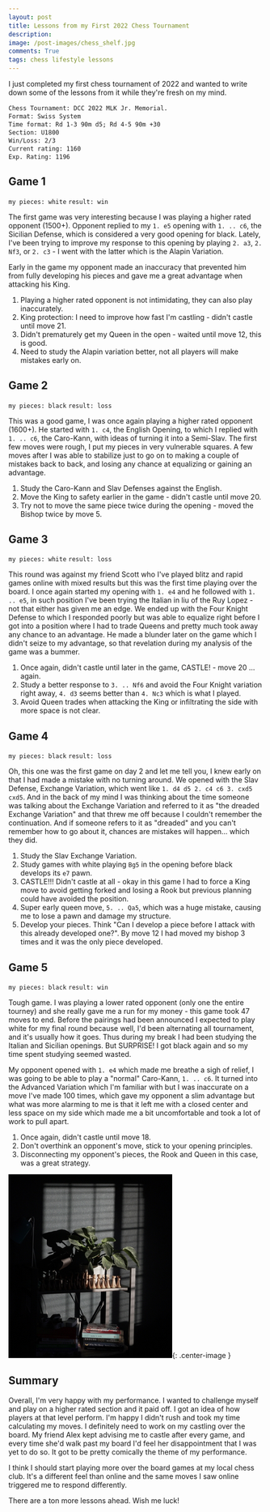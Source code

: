 ```yaml
---
layout: post
title: Lessons from my First 2022 Chess Tournament
description: 
image: /post-images/chess_shelf.jpg
comments: True
tags: chess lifestyle lessons
---
```


I just completed my first chess tournament of 2022 and wanted to write down some of the lessons from it while they're fresh on my mind.

```
Chess Tournament: DCC 2022 MLK Jr. Memorial.
Format: Swiss System
Time format: Rd 1-3 90m d5; Rd 4-5 90m +30
Section: U1800
Win/Loss: 2/3
Current rating: 1160
Exp. Rating: 1196
```

## Game 1
`my pieces: white`
`result: win`

The first game was very interesting because I was playing a higher rated opponent (1500+). Opponent replied to my `1. e5` opening with `1. .. c6`, the Sicilian Defense, which is considered a very good opening for black. Lately, I've been trying to improve my response to this opening by playing `2. a3`, `2. Nf3`, or `2. c3` - I went with the latter which is the Alapin Variation. 

Early in the game my opponent made an inaccuracy that prevented him from fully developing his pieces and gave me a great advantage when attacking his King.

1. Playing a higher rated opponent is not intimidating, they can also play inaccurately. 
2. King protection: I need to improve how fast I'm castling - didn't castle until move 21.
3. Didn't prematurely get my Queen in the open - waited until move 12, this is good.
4. Need to study the Alapin variation better, not all players will make mistakes early on.

## Game 2
`my pieces: black`
`result: loss`

This was a good game, I was once again playing a higher rated opponent (1600+). He started with `1. c4`, the English Opening, to which I replied with `1. .. c6`, the Caro-Kann, with ideas of turning it into a Semi-Slav. The first few moves were rough, I put my pieces in very vulnerable squares. A few moves after I was able to stabilize just to go on to making a couple of mistakes back to back, and losing any chance at equalizing or gaining an advantage.

1. Study the Caro-Kann and Slav Defenses against the English.
2. Move the King to safety earlier in the game - didn't castle until move 20.
3. Try not to move the same piece twice during the opening - moved the Bishop twice by move 5.

## Game 3
`my pieces: white`
`result: loss`

This round was against my friend Scott who I've played blitz and rapid games online with mixed results but this was the first time playing over the board. I once again started my opening with `1. e4` and he followed with `1. .. e5`, in such position I've been trying the Italian in liu of the Ruy Lopez - not that either has given me an edge. We ended up with the Four Knight Defense to which I responded poorly but was able to equalize right before I got into a position where I had to trade Queens and pretty much took away any chance to an advantage. He made a blunder later on the game which I didn't seize to my advantage, so that revelation during my analysis of the game was a bummer.

1. Once again, didn't castle until later in the game, CASTLE! - move 20 ... again.
2. Study a better response to `3. .. Nf6` and avoid the Four Knight variation right away, `4. d3` seems better than `4. Nc3` which is what I played.
3. Avoid Queen trades when attacking the King or infiltrating the side with more space is not clear.

## Game 4
`my pieces: black`
`result: loss`

Oh, this one was the first game on day 2 and let me tell you, I knew early on that I had made a mistake with no turning around. We opened with the Slav Defense, Exchange Variation, which went like `1. d4 d5 2. c4 c6 3. cxd5 cxd5`. And in the back of my mind I was thinking about the time someone was talking about the Exchange Variation and referred to it as "the dreaded Exchange Variation" and that threw me off because I couldn't remember the continuation. And if someone refers to it as "dreaded" and you can't remember how to go about it, chances are mistakes will happen... which they did.

1. Study the Slav Exchange Variation.
2. Study games with white playing `Bg5` in the opening before black develops its `e7` pawn.
3. CASTLE!!! Didn't castle at all - okay in this game I had to force a King move to avoid getting forked and losing a Rook but previous planning could have avoided the position.
4. Super early queen move, `5. .. Qa5`, which was a huge mistake, causing me to lose a pawn and damage my structure.
5. Develop your pieces. Think "Can I develop a piece before I attack with this already developed one?". By move 12 I had moved my bishop 3 times and it was the only piece developed.


## Game 5
`my pieces: black`
`result: win`

Tough game. I was playing a lower rated opponent (only one the entire tourney) and she really gave me a run for my money - this game took 47 moves to end. Before the pairings had been announced I expected to play white for my final round because well, I'd been alternating all tournament, and it's usually how it goes. Thus during my break I had been studying the Italian and Sicilian openings. But SURPRISE! I got black again and so my time spent studying seemed wasted. 

My opponent opened with `1. e4` which made me breathe a sigh of relief, I was going to be able to play a "normal" Caro-Kann, `1. .. c6`. It turned into the Advanced Variation which I'm familiar with but I was inaccurate on a move I've made 100 times, which gave my opponent a slim advantage but what was more alarming to me is that it left me with a closed center and less space on my side which made me a bit uncomfortable and took a lot of work to pull apart. 

1. Once again, didn't castle until move 18. 
2. Don't overthink an opponent's move, stick to your opening principles.
3. Disconnecting my opponent's pieces, the Rook and Queen in this case, was a great strategy.


![chess set](/post-images/chess_shelf_sm.jpg){: .center-image }

## Summary
Overall, I'm very happy with my performance. I wanted to challenge myself and play on a higher rated section and it paid off. I got an idea of how players at that level perform. I'm happy I didn't rush and took my time calculating my moves. I definitely need to work on my castling over the board. My friend Alex kept advising me to castle after every game, and every time she'd walk past my board I'd feel her disappointment that I was yet to do so. It got to be pretty comically the theme of my performance. 

I think I should start playing more over the board games at my local chess club. It's a different feel than online and the same moves I saw online triggered me to respond differently. 

There are a ton more lessons ahead. Wish me luck!


